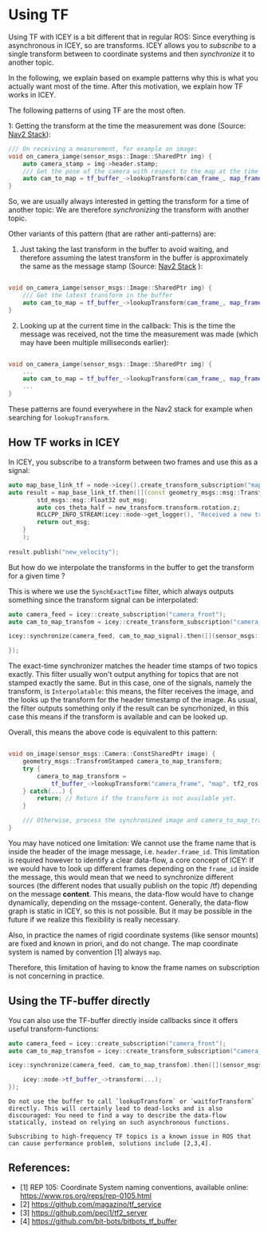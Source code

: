 # Using TF 

Using TF with ICEY is a bit different that in regular ROS: Since everything is asynchronous in ICEY, so are transforms. ICEY allows you to *subscribe* to a single transform between to coordinate systems and then *synchronize* it to another topic.

In the following, we explain based on example patterns why this is what you actually want most of the time.
After this motivation, we explain how TF works in ICEY.

The following patterns of using TF are the most often.

1: Getting the transform at the time the measurement was done (Source: [Nav2 Stack](https://github.com/ros-navigation/navigation2/blob/main///nav2_amcl/src/amcl_node.cpp#L577)): 
```cpp
/// On receiving a measurement, for example an image:
void on_camera_iamge(sensor_msgs::Image::SharedPtr img) {
    auto camera_stamp = img->header.stamp;
    /// Get the pose of the camera with respect to the map at the time the image was shot:
    auto cam_to_map = tf_buffer_->lookupTransform(cam_frame_, map_frame_, tf2_ros::fromMsg(camera_stamp));
}
```

So, we are usually always interested in getting the transform for a time of another topic: We are therefore *synchronizing* the transform with another topic.


Other variants of this pattern (that are rather anti-patterns) are:

1. Just taking the last transform in the buffer to avoid waiting, and therefore assuming the latest transform in the buffer is approximately the same as the message stamp (Source: [Nav2 Stack](https://github.com/ros-navigation/navigation2/blob/main//nav2_costmap_2d/plugins/costmap_filters/keepout_filter.cpp#L177) ):
```cpp

void on_camera_iamge(sensor_msgs::Image::SharedPtr img) {
    /// Get the latest transform in the buffer 
    auto cam_to_map = tf_buffer_->lookupTransform(cam_frame_, map_frame_, tf2::TimePointZero);
}
```


2. Looking up at the current time in the callback: This is the time the message was received, not the time the measurement was made (which may have been multiple milliseconds earlier):
```cpp

void on_camera_iamge(sensor_msgs::Image::SharedPtr img) {
    ...
    auto cam_to_map = tf_buffer_->lookupTransform(cam_frame_, map_frame_, this->get_clock().now());
    ...
}
```

These patterns are found everywhere in the Nav2 stack for example when searching for `lookupTransform`.

## How TF works in ICEY


In ICEY, you subscribe to a transform between two frames and use this as a signal:

```cpp
auto map_base_link_tf = node->icey().create_transform_subscription("map", "base_link");
auto result = map_base_link_tf.then([](const geometry_msgs::msg::TransformStamped &new_transform) {
        std_msgs::msg::Float32 out_msg;
        auto cos_theta_half = new_transform.transform.rotation.z;
        RCLCPP_INFO_STREAM(icey::node->get_logger(), "Received a new transform, cos_theta_half was: " << cos_theta_half);
        return out_msg;
    }
    );    
    
result.publish("new_velocity");
```

But how do we interpolate the transforms in the buffer to get the transform for a given time ? 

This is where we use the `SynchExactTime` filter, which always outputs something since the transform signal can be interpolated: 

```cpp
auto camera_feed = icey::create_subscription("camera_front");
auto cam_to_map_transfom = icey::create_transform_subscription("camera_frame", "map");

icey::synchronize(camera_feed, cam_to_map_signal).then([](sensor_msgs::Camera::ConstSharedPtr image, geometry_msgs::TransfromStamped::ConstSharedPtr camera_to_map) {

});

```

The exact-time synchronizer matches the header time stamps of two topics exactly. This filter usually won't output anything for topics that are not stamped exactly the same. But in this case, one of the signals, namely the transform, is `Interpolatable`: this means, the filter receives the image, and the looks up the transform for the header timestamp of the image. As usual, the filter outputs something only if the result can be syncrhonized, in this case this means if the transform is available and can be looked up. 

Overall, this means the above code is equivalent to this pattern:

```cpp

void on_image(sensor_msgs::Camera::ConstSharedPtr image) {
    geometry_msgs::TransfromStamped camera_to_map_transform;
    try {
        camera_to_map_transform = 
            tf_buffer_->lookupTransform("camera_frame", "map", tf2_ros::fromMsg(image->header.stamp));
    } catch(...) {
        return; // Return if the transform is not available yet.
    }

    /// Otherwise, process the synchronized image and camera_to_map_transform ...
}
```

You may have noticed one limitation: We cannot use the frame name that is inside the header of the image message, i.e. `header.frame_id`. This limitation is required however to identify a clear data-flow, a core concept of ICEY: If we would have to look up different frames depending on the `frame_id` inside the message, this would mean that 
we need to synchronize different sources (the different nodes that usually publish on the topic /tf) depending on the message **content**. This means, the data-flow would have to change dynamically, depending on the mssage-content. Generally, the data-flow graph is static in ICEY, so this is not possible. But it may be possible in the future if we realize this flexibility is really necessary.

Also, in practice the names of rigid coordinate systems (like sensor mounts) are fixed and known in priori, and do not change. The map coordinate system is named by convention [1] always `map`. 

Therefore, this limitation of having to know the frame names on subscription is not concerning in practice.

## Using the TF-buffer directly

You can also use the TF-buffer directly inside callbacks since it offers useful transform-functions: 

```cpp
auto camera_feed = icey::create_subscription("camera_front");
auto cam_to_map_transfom = icey::create_transform_subscription("camera_frame", "map");

icey::synchronize(camera_feed, cam_to_map_transfom).then([](sensor_msgs::Camera::ConstSharedPtr image, geometry_msgs::TransfromStamped::ConstSharedPtr camera_to_map_tf) {

    icey::node->tf_buffer_->transform(...);
});

```

```{warning}
Do not use the buffer to call `lookupTransform` or `waitforTransform` directly. This will certainly lead to dead-locks and is also discouraged: You need to find a way to describe the data-flow statically, instead on relying on such asynchronous functions. 
```

```{note}
Subscribing to high-frequency TF topics is a known issue in ROS that can cause performance problem, solutions include [2,3,4].
```

## References: 

- [1] REP 105: Coordinate System naming conventions, available online: https://www.ros.org/reps/rep-0105.html
- [2] https://github.com/magazino/tf_service
- [3] https://github.com/peci1/tf2_server
- [4] https://github.com/bit-bots/bitbots_tf_buffer